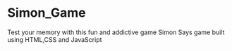 # Simon_Game
Test your memory with this fun and addictive game Simon Says game built using HTML,CSS and JavaScript
